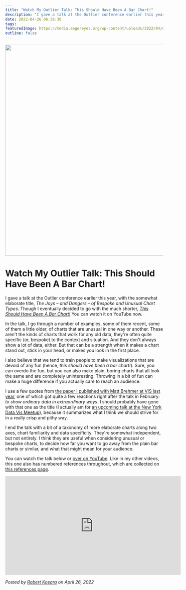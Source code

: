 ```yaml
---
title: "Watch My Outlier Talk: This Should Have Been A Bar Chart!"
description: "I gave a talk at the Outlier conference earlier this year, with the somewhat elaborate title, The Joys – and Dangers – of Bespoke and Unusual Chart Types. Though I eventually decided to go with the much shorter, This Should Have Been A Bar Chart! You can watch it on YouTube now."
date: 2022-04-26 06:38:30
tags: 
featuredImage: https://media.eagereyes.org/wp-content/uploads/2022/04/outlier-talk.png
outline: false
---
```


<p align="center"><img src="https://media.eagereyes.org/wp-content/uploads/2022/04/outlier-talk.png" width="897" height="673" /></p>

# Watch My Outlier Talk: This Should Have Been A Bar Chart!

I gave a talk at the Outlier conference earlier this year, with the somewhat elaborate title, <em>The Joys – and Dangers – of Bespoke and Unusual Chart Types</em>. Though I eventually decided to go with the much shorter, <em><a href="https://www.youtube.com/watch?v=GeRgED7LWr8">This Should Have Been A Bar Chart!</a></em> You can watch it on YouTube now.

In the talk, I go through a number of examples, some of them recent, some of them a little older, of charts that are unusual in one way or another. These aren't the kinds of charts that work for any old data, they're often quite specific (or, bespoke) to the context and situation. And they don't always show a lot of data, either. But that can be a strength when it makes a chart stand out, stick in your head, or makes you look in the first place.

I also believe that we tend to train people to make visualizations that are devoid of any fun (hence, <em>this should have been a bar chart!</em>). Sure, you can overdo the fun, but you can also make plain, boring charts that all look the same and are completely uninteresting. Throwing in a bit of fun can make a huge difference if you actually care to reach an audience.

I use a few quotes from <a href="/blog/2021/paper-from-jam-session-to-recital-synchronous-communication-and-collaboration-around-data-in-organizations" data-type="post" data-id="97732">the paper I published with Matt Brehmer at VIS last year</a>, one of which got quite a few reactions right after the talk in February: <em>to show ordinary data in extraordinary ways</em>. I should probably have gone with that one as the title (I actually am for <a href="https://www.meetup.com/DataVisualization/events/285428471/">an upcoming talk at the New York Data Vis Meetup</a>), because it summarizes what I think we should strive for in a really crisp and pithy way.

I end the talk with a bit of a taxonomy of more elaborate charts along two axes, chart familiarity and data specificity. They're somewhat independent, but not entirely. I think they are useful when considering unusual or bespoke charts, to decide how far you want to go away from the plain bar charts or similar, and what that might mean for your audience.

You can watch the talk below or <a href="https://www.youtube.com/watch?v=GeRgED7LWr8">over on YouTube</a>. Like in my other videos, this one also has numbered references throughout, which are collected on <a href="/outlier22" data-type="page" data-id="98215">this references page</a>.

<iframe width="560" height="315" src="https://www.youtube.com/embed/GeRgED7LWr8?si=7P3aH_AklDpb2FAO" title="YouTube video player" frameborder="0" allow="accelerometer; autoplay; clipboard-write; encrypted-media; gyroscope; picture-in-picture; web-share" allowfullscreen></iframe>
<p></p>


_Posted by <a href="/about">Robert Kosara</a> on April 26, 2022_


